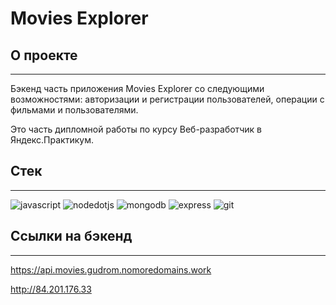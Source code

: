 # Movies Explorer

## О проекте
***
Бэкенд часть приложения Movies Explorer со следующими возможностями: авторизации и регистрации пользователей, операции с фильмами и пользователями.

Это часть дипломной работы по курсу Веб-разработчик в Яндекс.Практикум.

## Стек
***
  
![javascript](https://user-images.githubusercontent.com/88783602/169494114-6ce33e63-d2f8-45fa-85d4-bca3b784a59e.png)
![nodedotjs](https://user-images.githubusercontent.com/88783602/169494149-1f7cecae-4137-4608-8b67-5a86a92046be.png)
![mongodb](https://user-images.githubusercontent.com/88783602/169494153-1693da59-b4ee-433b-91f4-9d96364eb616.png)
![express](https://user-images.githubusercontent.com/88783602/169494168-66a3fae7-a1a8-4d80-876c-e2a1b304438d.png)
![git](https://user-images.githubusercontent.com/88783602/169494218-afa3491c-ed75-4dbb-b114-f0c0a41b025b.png)
  
  
## Ссылки на бэкенд
***
https://api.movies.gudrom.nomoredomains.work

http://84.201.176.33
